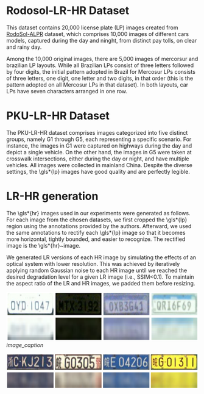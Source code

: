 # Rodosol-LR-HR Dataset

This dataset contains 20,000 license plate (LP) images created from [RodoSol-ALPR](https://github.com/raysonlaroca/rodosol-alpr-dataset) dataset, which comprises 10,000 images of different cars models, captured during the day and ninght, from distinct pay tolls, on clear and rainy day.

Among the 10,000 original images, there are 5,000 images of mercorsur and brazilian LP layouts. While all Brazilian LPs consist of three letters followed by four digits, the initial pattern adopted in Brazil for Mercosur LPs consists of three letters, one digit, one letter and two digits, in that order (this is the pattern adopted on all Mercosur LPs in that dataset). In both layouts, car LPs have seven characters arranged in one row.

# PKU-LR-HR Dataset

The PKU-LR-HR dataset comprises images categorized into five distinct groups, namely G1 through G5, each representing a specific scenario. For instance, the images in G1 were captured on highways during the day and depict a single vehicle. On the other hand, the images in G5 were taken at crosswalk intersections, either during the day or night, and have multiple vehicles.
All images were collected in mainland China. Despite the diverse settings, the \gls*{lp} images have good quality and are perfectly legible.

# LR-HR generation

The \gls*{hr} images used in our experiments were generated as follows. For each image from the chosen datasets, we first cropped the \gls*{lp} region using the annotations provided by the authors. Afterward, we used the same annotations to rectify each \gls*{lp} image so that it becomes more horizontal, tightly bounded, and easier to recognize. The rectified image is the \gls*{hr}~image.

We generated LR versions of each HR image by simulating the effects of an optical system with lower resolution. This was achieved by iteratively applying random Gaussian noise to each HR image until we reached the desired degradation level for a given LR image (i.e., SSIM<0.1). To maintain the aspect ratio of the LR and HR images, we padded them before resizing.

<p>
<img src="./Media/image2.png" width="600"/>
<em>image_caption</em>
</p>
<img src="./Media/image.png" width="600"/>  
